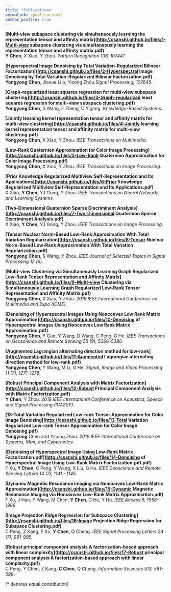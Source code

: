 ```yaml
---
title: "Publications"
permalink: /publications/
author_profile: true
---
```

<b>[Multi-view subspace clustering via simultaneously learning the representation tensor and affinity matrix](http://csanshi.github.io/files/1-Multi-view subspace clustering via simultaneously learning the representation tensor and affinity matrix.pdf)</b> <br> 
<b>Y Chen</b>, X Xiao, Y Zhou.
<i>Pattern Recognition 106, 107441</i>.

<b>[Hyperspectral Image Denoising by Total Variation-Regularized Bilinear Factorization](http://csanshi.github.io/files/2-Hyperspectral Image Denoising by Total Variation-Regularized Bilinear Factorization.pdf)</b> <br> 
<b>Yongyong Chen</b>, Jiaxue Li a, Yicong Zhou
<i>Signal Processing, 107645</i>.

<b>[Graph-regularized least squares regression for multi-view subspace clustering](http://csanshi.github.io/files/3-Graph-regularized least squares regression for multi-view subspace clustering.pdf)</b> <br> 
<b>Yongyong Chen</b>, S Wang, F Zheng, C Yigang.
<i>Knowledge-Based Systems</i>.

<b>[Jointly learning kernel representation tensor and affinity matrix for multi-view clustering](http://csanshi.github.io/files/4-Jointly learning kernel representation tensor and affinity matrix for multi-view clustering.pdf)</b> <br> 
<b>Yongyong Chen</b>, X Xiao, Y Zhou.
<i>IEEE Transactions on Multimedia</i>.

<b>[Low-Rank Quaternion Approximation for Color Image Processing](http://csanshi.github.io/files/5-Low-Rank Quaternion Approximation for Color Image Processing.pdf)</b> <br> 
<b>Yongyong Chen</b>, X Xiao, Y Zhou.
<i>IEEE Transactions on Image Processing</i>.

<b>[Prior Knowledge Regularized Multiview Self-Representation and Its Applications](http://csanshi.github.io/files/6-Prior Knowledge Regularized Multiview Self-Representation and Its Applications.pdf)</b> <br> 
X Xiao, <b>Y Chen</b>, YJ Gong, Y Zhou.
<i>IEEE Transactions on Neural Networks and Learning Systems</i>.

<b>[Two-Dimensional Quaternion Sparse Discriminant Analysis](http://csanshi.github.io/files/7-Two-Dimensional Quaternion Sparse Discriminant Analysis.pdf)</b> <br> 
X Xiao, <b>Y Chen</b>, YJ Gong, Y Zhou.
<i>IEEE Transactions on Image Processing</i>.

<b>[Tensor Nuclear Norm-Based Low-Rank Approximation With Total Variation Regularization](http://csanshi.github.io/files/8-Tensor Nuclear Norm-Based Low-Rank Approximation With Total Variation Regularization.pdf)</b> <br> 
<b>Yongyong Chen</b>, S Wang, Y Zhou.
<i>IEEE Journal of Selected Topics in Signal Processing 12 (6)</i>.

<b>[Multi-view Clustering via Simultaneously Learning Graph Regularized Low-Rank Tensor Representation and Affinity Matrix](http://csanshi.github.io/files/9-Multi-view Clustering via Simultaneously Learning Graph Regularized Low-Rank Tensor Representation and Affinity Matrix.pdf)</b> <br> 
<b>Yongyong Chen</b>, X Xiao, Y Zhou.
<i>2019 IEEE International Conference on Multimedia and Expo (ICME)</i>.

<b>[Denoising of Hyperspectral Images Using Nonconvex Low Rank Matrix Approximation](http://csanshi.github.io/files/10-Denoising of Hyperspectral Images Using Nonconvex Low Rank Matrix Approximation.pdf)</b> <br> 
<b>Yongyong Chen</b>, Y Guo, Y Wang, D Wang, C Peng, G He.
<i>IEEE Transactions on Geoscience and Remote Sensing 55 (9), 5366-5380</i>.

<b>[Augmented Lagrangian alternating direction method for low-rank](http://csanshi.github.io/files/11-Augmented Lagrangian alternating direction method for low-rank.pdf)</b> <br> 
<b>Yongyong Chen</b>, Y Wang, M Li, G He.
<i>Signal, Image and Video Processing 11 (7), 1271-1278</i>.

<b>[Robust Principal Component Analysis with Matrix Factorization](http://csanshi.github.io/files/12-Robust Principal Component Analysis with Matrix Factorization.pdf)</b> <br> 
<b>Y Chen</b>, Y Zhou.
<i>2018 IEEE International Conference on Acoustics, Speech and Signal Processing (ICASSP)</i>.

<b>[13-Total Variation Regularized Low-rank Tensor Approximation for Color Image Denoising](http://csanshi.github.io/files/13-Total Variation Regularized Low-rank Tensor Approximation for Color Image Denoising.pdf)</b> <br> 
<b>Yongyong</b> Chen and Yicong Zhou.
<i>2018 IEEE International Conference on Systems, Man, and Cybernetics</i>.

<b>[Denoising of Hyperspectral Image Using Low-Rank Matrix Factorization.pdf](http://csanshi.github.io/files/14-Denoising of Hyperspectral Image Using Low-Rank Matrix Factorization.pdf.pdf)</b> <br> 
F Xu, <b>Y Chen</b>, C Peng, Y Wang, X Liu, G He.
<i>IEEE Geoscience and Remote Sensing Letters 14 (7), 1141 - 1145</i>.

<b>[Dynamic Magnetic Resonance Imaging via Nonconvex Low-Rank Matrix Approximation](http://csanshi.github.io/files/15-Dynamic Magnetic Resonance Imaging via Nonconvex Low-Rank Matrix Approximation.pdf)</b> <br> 
F Xu, J Han, Y Wang, M Chen, <b>Y Chen</b>, G He, Y Hu.
<i>IEEE Access 5, 1958-1966</i>.

<b>[Image Projection Ridge Regression for Subspace Clustering](http://csanshi.github.io/files/16-Image Projection Ridge Regression for Subspace Clustering.pdf)</b> <br> 
C Peng, Z Kang, F Xu, <b>Y Chen</b>, Q Cheng.
<i>IEEE Signal Processing Letters 24 (7), 991-995</i>.

<b>[Robust principal component analysis A factorization-based approach with linear complexity](http://csanshi.github.io/files/17-Robust principal component analysis A factorization-based approach with linear complexity.pdf)</b> <br> 
C Peng, Y Chen, Z Kang, <b>C Chen</b>, Q Cheng.
<i>Information Sciences 513, 581-599</i>.




[\* denotes equal contribution]
